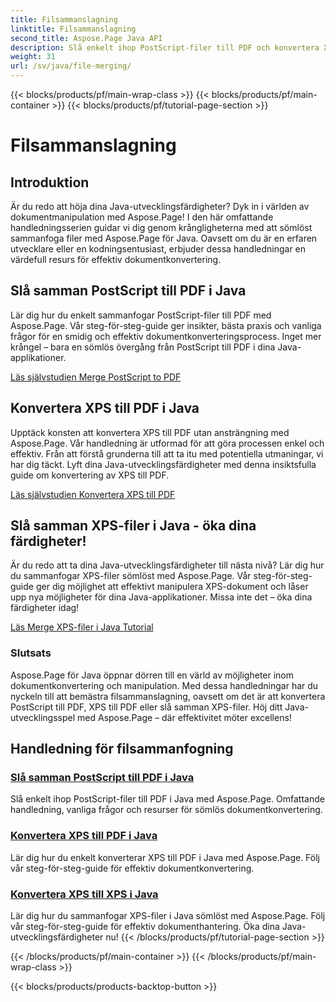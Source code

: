 ```yaml
---
title: Filsammanslagning
linktitle: Filsammanslagning
second_title: Aspose.Page Java API
description: Slå enkelt ihop PostScript-filer till PDF och konvertera XPS till PDF eller XPS i Java med Aspose.Page. Följ steg-för-steg handledningar för sömlös dokumentkonvertering.
weight: 31
url: /sv/java/file-merging/
---
```


{{< blocks/products/pf/main-wrap-class >}}
{{< blocks/products/pf/main-container >}}
{{< blocks/products/pf/tutorial-page-section >}}

# Filsammanslagning


## Introduktion

Är du redo att höja dina Java-utvecklingsfärdigheter? Dyk in i världen av dokumentmanipulation med Aspose.Page! I den här omfattande handledningsserien guidar vi dig genom krångligheterna med att sömlöst sammanfoga filer med Aspose.Page för Java. Oavsett om du är en erfaren utvecklare eller en kodningsentusiast, erbjuder dessa handledningar en värdefull resurs för effektiv dokumentkonvertering.

## Slå samman PostScript till PDF i Java

Lär dig hur du enkelt sammanfogar PostScript-filer till PDF med Aspose.Page. Vår steg-för-steg-guide ger insikter, bästa praxis och vanliga frågor för en smidig och effektiv dokumentkonverteringsprocess. Inget mer krångel – bara en sömlös övergång från PostScript till PDF i dina Java-applikationer.

[Läs självstudien Merge PostScript to PDF](./postscript-to-pdf/)

## Konvertera XPS till PDF i Java

Upptäck konsten att konvertera XPS till PDF utan ansträngning med Aspose.Page. Vår handledning är utformad för att göra processen enkel och effektiv. Från att förstå grunderna till att ta itu med potentiella utmaningar, vi har dig täckt. Lyft dina Java-utvecklingsfärdigheter med denna insiktsfulla guide om konvertering av XPS till PDF.

[Läs självstudien Konvertera XPS till PDF](./xps-to-pdf/)

## Slå samman XPS-filer i Java - öka dina färdigheter!

Är du redo att ta dina Java-utvecklingsfärdigheter till nästa nivå? Lär dig hur du sammanfogar XPS-filer sömlöst med Aspose.Page. Vår steg-för-steg-guide ger dig möjlighet att effektivt manipulera XPS-dokument och låser upp nya möjligheter för dina Java-applikationer. Missa inte det – öka dina färdigheter idag!

[Läs Merge XPS-filer i Java Tutorial](./xps-to-xps/)

### Slutsats

Aspose.Page för Java öppnar dörren till en värld av möjligheter inom dokumentkonvertering och manipulation. Med dessa handledningar har du nyckeln till att bemästra filsammanslagning, oavsett om det är att konvertera PostScript till PDF, XPS till PDF eller slå samman XPS-filer. Höj ditt Java-utvecklingsspel med Aspose.Page – där effektivitet möter excellens!
## Handledning för filsammanfogning
### [Slå samman PostScript till PDF i Java](./postscript-to-pdf/)
Slå enkelt ihop PostScript-filer till PDF i Java med Aspose.Page. Omfattande handledning, vanliga frågor och resurser för sömlös dokumentkonvertering.
### [Konvertera XPS till PDF i Java](./xps-to-pdf/)
Lär dig hur du enkelt konverterar XPS till PDF i Java med Aspose.Page. Följ vår steg-för-steg-guide för effektiv dokumentkonvertering.
### [Konvertera XPS till XPS i Java](./xps-to-xps/)
Lär dig hur du sammanfogar XPS-filer i Java sömlöst med Aspose.Page. Följ vår steg-för-steg-guide för effektiv dokumenthantering. Öka dina Java-utvecklingsfärdigheter nu!
{{< /blocks/products/pf/tutorial-page-section >}}

{{< /blocks/products/pf/main-container >}}
{{< /blocks/products/pf/main-wrap-class >}}

{{< blocks/products/products-backtop-button >}}
